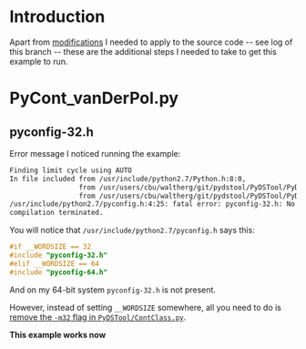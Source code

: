 # Introduction

Apart from [modifications](https://github.com/waltherg/PyDSTool/commits/fix-pycont-vanderpol) 
I needed to apply to the source code -- see log of this branch -- 
these are the additional steps I needed to take to get this example to run.

# PyCont_vanDerPol.py

## pyconfig-32.h

Error message I noticed running the example:

```bash
Finding limit cycle using AUTO
In file included from /usr/include/python2.7/Python.h:8:0,
                 from /usr/users/cbu/waltherg/git/pydstool/PyDSTool/PyDSTool/PyCont/auto/src/include/auto_c.h:215,
                 from /usr/users/cbu/waltherg/git/pydstool/PyDSTool/PyDSTool/PyCont/auto/module/../src/fcon.c:7:
/usr/include/python2.7/pyconfig.h:4:25: fatal error: pyconfig-32.h: No such file or directory
compilation terminated.
```

You will notice that `/usr/include/python2.7/pyconfig.h` says this:

```c
#if __WORDSIZE == 32
#include "pyconfig-32.h"
#elif __WORDSIZE == 64
#include "pyconfig-64.h"
```

And on my 64-bit system `pyconfig-32.h` is not present.

However, instead of setting `__WORDSIZE` somewhere, all you need to do is
[remove the `-m32` flag in `PyDSTool/ContClass.py`](https://github.com/waltherg/PyDSTool/commit/7e13fd417fd5c00cce7a4010d9cfb40c5249a9b3).

**This example works now**
